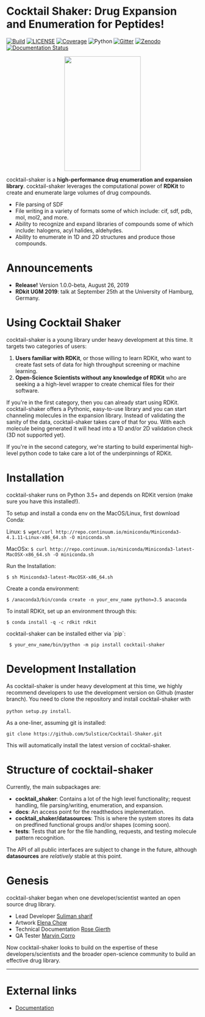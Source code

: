 Cocktail Shaker: Drug Expansion and Enumeration for Peptides!
=============================================================

[![Build](https://travis-ci.org/Sulstice/Cocktail-Shaker.svg?branch=master)](https://travis-ci.org/Sulstice/Cocktail-Shaker)
[![LICENSE](https://img.shields.io/badge/license-new%20BSD-blue.svg)](https://github.com/Sulstice/Cocktail-Shaker/blob/master/LICENSE)
[![Coverage](https://coveralls.io/repos/github/Sulstice/Cocktail-Shaker/badge.svg?branch=master)](https://coveralls.io/github/Sulstice/Cocktail-Shaker?branch=master)
![Python](https://img.shields.io/badge/python-3.6-blue.svg)
[![Gitter](https://badges.gitter.im/Cocktail-Shaker/community.svg)](https://gitter.im/Cocktail-Shaker/community?utm_source=badge&utm_medium=badge&utm_campaign=pr-badge&utm_content=badge)
[![Zenodo](https://zenodo.org/badge/170644606.svg)](https://zenodo.org/badge/latestdoi/170644606)
[![Documentation Status](https://readthedocs.org/projects/cocktail-shaker/badge/?version=latest)](https://cocktail-shaker.readthedocs.io/en/latest/?badge=latest)

<p align="center">
  <img width="200" height="300" src="images/logoshaker.png">
</p>

cocktail-shaker is a **high-performance drug enumeration and expansion
library**. cocktail-shaker leverages the computational power of
**RDKit** to create and enumerate large volumes of drug compounds. 
- File parsing of SDF
- File writing in a variety of formats some of which include: cif, sdf, pdb, mol, mol2, and more.
- Ability to recognize and expand libraries of compounds some of which include: halogens, acyl halides, aldehydes. 
- Ability to enumerate in 1D and 2D structures and produce those compounds.

Announcements
=============

-   **Release!** Version 1.0.0-beta, August 26, 2019
-   **RDkit UGM 2019**: talk at September 25th at the University of
    Hamburg, Germany.

Using Cocktail Shaker
=====================

cocktail-shaker is a young library under heavy development at this time.
It targets two categories of users:

1.  **Users familiar with RDKit**, or those willing to learn RDKit, who want to
    create fast sets of data for high throughput screening or machine
    learning.
2.  **Open-Science Scientists without any knowledge of RDKit** who are
    seeking a a high-level wrapper to create chemical files for their
    software.

If you're in the first category, then you can already start using RDKit.
cocktail-shaker offers a Pythonic, easy-to-use library and you can start
channeling molecules in the expansion library. Instead of validating the
sanity of the data, cocktail-shaker takes care of that for you. With
each molecule being generated it will head into a 1D and/or 2D
validation check (3D not supported yet).

If you're in the second category, we're starting to build experimental
high-level python code to take care a lot of the underpinnings of RDKit.

Installation 
==================

cocktail-shaker runs on Python 3.5+ and depends on RDKit version (make sure you have this installed!).

To setup and install a conda env on the MacOS/Linux, first download Conda:

Linux: 
``` $ wget/curl http://repo.continuum.io/miniconda/Miniconda3-4.1.11-Linux-x86_64.sh -O miniconda.sh ```

MacOSx:
``` $ curl http://repo.continuum.io/miniconda/Miniconda3-latest-MacOSX-x86_64.sh -O miniconda.sh ```

Run the Installation:

``` $ sh Miniconda3-latest-MacOSX-x86_64.sh ```

Create a conda environment: 

``` $ /anaconda3/bin/conda create -n your_env_name python=3.5 anaconda ```

To install RDKit, set up an environment through this:

``` $ conda install -q -c rdkit rdkit ```

cocktail-shaker can be installed either via \`pip\`:

``` $ your_env_name/bin/python -m pip install cocktail-shaker```

Development Installation
========================

As cocktail-shaker is under heavy development at this time, we highly
recommend developers to use the development version on Github (master
branch). You need to clone the repository and install cocktail-shaker with

`python setup.py install`.

As a one-liner, assuming git is installed:

    git clone https://github.com/Sulstice/Cocktail-Shaker.git

This will automatically install the latest version of cocktail-shaker.

Structure of cocktail-shaker
============================

Currently, the main subpackages are:

-   **cocktail_shaker**: Contains a lot of the high level functionality; request
    handling, file parsing/writing, enumeration, and expansion.
-   **docs**: An access point for the readthedocs implementation.
-   **cocktail_shaker/datasources**: This is where the system stores its data on
    predfined functional groups and/or shapes (coming soon).
-   **tests**: Tests that are for the file handling, requests, and
    testing molecule pattern recognition.

The API of all public interfaces are subject to change in the future,
although **datasources** are *relatively* stable at this point.

Genesis
=======

cocktail-shaker began when one developer/scientist wanted an open source
drug library.

- Lead Developer [Suliman sharif](http://sulstice.github.io/)
- Artwork [Elena Chow](http://www.chowelena.com/)
- Technical Documentation [Rose Gierth](https://www.linkedin.com/in/rose-gierth-69a4a083/)
- QA Tester [Marvin Corro](https://www.linkedin.com/in/marvincorro/)

Now cocktail-shaker looks to build on the expertise of these
developers/scientists and the broader open-science community to build an
effective drug library.

* * * * *

External links
==============

-   [Documentation](http://cocktail-shaker.readthedocs.org)

